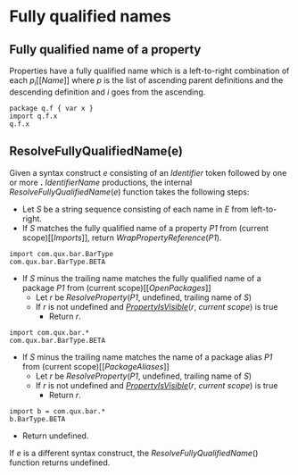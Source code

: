 # Fully qualified names

## Fully qualified name of a property

Properties have a fully qualified name which is a left-to-right combination of each *p*<sub><i>i</i></sub>\[\[*Name*\]\] where *p* is the list of ascending parent definitions and the descending definition and *i* goes from the ascending.

```
package q.f { var x }
import q.f.x
q.f.x
```

## ResolveFullyQualifiedName(e)

Given a syntax construct *e* consisting of an *Identifier* token followed by one or more **.** *IdentifierName* productions, the internal *ResolveFullyQualifiedName*(*e*) function takes the following steps:

* Let *S* be a string sequence consisting of each name in *E* from left-to-right.
* If *S* matches the fully qualified name of a property *P1* from (current scope)\[\[*Imports*\]\], return *WrapPropertyReference*(*P1*).

```
import com.qux.bar.BarType
com.qux.bar.BarType.BETA
```

* If *S* minus the trailing name matches the fully qualified name of a package *P1* from (current scope)\[\[*OpenPackages*\]\]
  * Let *r* be *ResolveProperty*(*P1*, undefined, trailing name of *S*)
  * If *r* is not undefined and [*PropertyIsVisible*](*r*, *current scope*) is true
    * Return *r*.

```
import com.qux.bar.*
com.qux.bar.BarType.BETA
```

* If *S* minus the trailing name matches the name of a package alias *P1* from (current scope)\[\[*PackageAliases*\]\]
  * Let *r* be *ResolveProperty*(*P1*, undefined, trailing name of *S*)
  * If *r* is not undefined and [*PropertyIsVisible*](*r*, *current scope*) is true
    * Return *r*.

```
import b = com.qux.bar.*
b.BarType.BETA
```

* Return undefined.

If *e* is a different syntax construct, the *ResolveFullyQualifiedName*() function returns undefined.

[*PropertyIsVisible*]: ./visibility.md#propertyisvisible